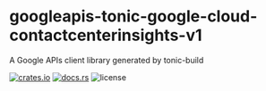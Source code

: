 # googleapis-tonic-google-cloud-contactcenterinsights-v1

A Google APIs client library generated by tonic-build

[![crates.io](https://img.shields.io/crates/v/googleapis-tonic-google-cloud-contactcenterinsights-v1)](https://crates.io/crates/googleapis-tonic-google-cloud-contactcenterinsights-v1)
[![docs.rs](https://img.shields.io/docsrs/googleapis-tonic-google-cloud-contactcenterinsights-v1)](https://docs.rs/googleapis-tonic-google-cloud-contactcenterinsights-v1)
![license](https://img.shields.io/crates/l/googleapis-tonic-google-cloud-contactcenterinsights-v1)
